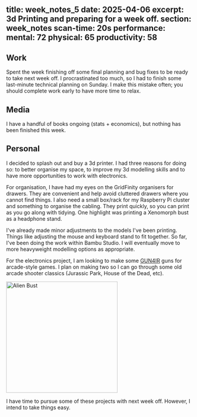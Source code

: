 title: week_notes_5
date: 2025-04-06
excerpt: 3d Printing and preparing for a week off.
section: week_notes
scan-time: 20s
performance:
mental: 72
physical: 65
productivity: 58
---

## Work
Spent the week finishing off some final planning and bug fixes to be ready to take next week off.
I procrastinated too much, so I had to finish some last-minute technical planning on Sunday.
I make this mistake often; you should complete work early to have more time to relax.

## Media
I have a handful of books ongoing (stats + economics), but nothing has been finished this week.

## Personal
I decided to splash out and buy a 3d printer. I had three reasons for doing so: to better organise my space,
to improve my 3d modelling skills and to have more opportunities to work with electronics.

For organisation, I have had my eyes on the GridFinity organisers for drawers. They are convenient and
help avoid cluttered drawers where you cannot find things. I also need a small box/rack for my Raspberry
Pi cluster and something to organise the cabling. They print quickly, so you can print as you go along
with tidying. One highlight was printing a Xenomorph bust as a headphone stand.

I've already made minor adjustments to the models I've been printing. Things like adjusting the mouse
and keyboard stand to fit together. So far, I've been doing the work within Bambu Studio. I will eventually
move to more heavyweight modelling options as appropriate.

For the electronics project, I am looking to make some [GUN4IR](https://www.gun4ir.com/) guns for
arcade-style games. I plan on making two so I can go through some old arcade shooter classics
(Jurassic Park, House of the Dead, etc).

<img src="/blog/image/week_notes_5/alien_bust.jpg" alt="Alien Bust" style="width: 300px; align-self: center"/>

I have time to pursue some of these projects with next week off. However, I intend to take things easy.
